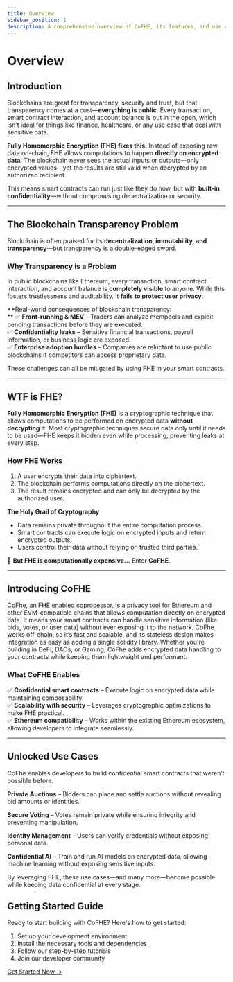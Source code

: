 ```yaml
---
title: Overview
sidebar_position: 1
description: A comprehensive overview of CoFHE, its features, and use cases
---
```


# **Overview**


## **Introduction**

Blockchains are great for transparency, security and trust, but that transparency comes at a cost—**everything is public**. Every transaction, smart contract interaction, and account balance is out in the open, which isn’t ideal for things like finance, healthcare, or any use case that deal with sensitive data.

**Fully Homomorphic Encryption (FHE) fixes this.** Instead of exposing raw data on-chain, FHE allows computations to happen **directly on encrypted data**. The blockchain never sees the actual inputs or outputs—only encrypted values—yet the results are still valid when decrypted by an authorized recipient.

This means smart contracts can run just like they do now, but with **built-in confidentiality**—without compromising decentralization or security.


---


## **The Blockchain Transparency Problem**

Blockchain is often praised for its **decentralization, immutability, and transparency**—but transparency is a double-edged sword.


### **Why Transparency is a Problem**

In public blockchains like Ethereum, every transaction, smart contract interaction, and account balance is **completely visible** to anyone. While this fosters trustlessness and auditability, it **fails to protect user privacy**.

**Real-world consequences of blockchain transparency: \
** ✅ **Front-running & MEV** – Traders can analyze mempools and exploit pending transactions before they are executed. \
 ✅ **Confidentiality leaks** – Sensitive financial transactions, payroll information, or business logic are exposed. \
 ✅ **Enterprise adoption hurdles** – Companies are reluctant to use public blockchains if competitors can access proprietary data.

These challenges can all be mitigated by using FHE in your smart contracts.


---


## **WTF is FHE?**

**Fully Homomorphic Encryption (FHE)** is a cryptographic technique that allows computations to be performed on encrypted data **without decrypting it**. Most cryptographic techniques secure data only until it needs to be used—FHE keeps it hidden even while processing, preventing leaks at every step.


### **How FHE Works**



1. A user encrypts their data into ciphertext.
2. The blockchain performs computations directly on the ciphertext.
3. The result remains encrypted and can only be decrypted by the authorized user.

**The Holy Grail of Cryptography**



* Data remains private throughout the entire computation process.
* Smart contracts can execute logic on encrypted inputs and return encrypted outputs.
* Users control their data without relying on trusted third parties.

🔐 **But FHE is computationally expensive...** Enter **CoFHE**.


---


## **Introducing CoFHE**

CoFhe, an FHE enabled coprocessor, is a privacy tool for Ethereum and other EVM-compatible chains that allows computation directly on encrypted data. It means your smart contracts can handle sensitive information (like bids, votes, or user data) without ever exposing it to the network. CoFhe works off-chain, so it’s fast and scalable, and its stateless design makes integration as easy as adding a single solidity library. Whether you're building in DeFi, DAOs, or Gaming, CoFhe adds encrypted data handling to your contracts while keeping them lightweight and performant.


### **What CoFHE Enables**

✅ **Confidential smart contracts** – Execute logic on encrypted data while maintaining composability. \
 ✅ **Scalability with security** – Leverages cryptographic optimizations to make FHE practical. \
 ✅ **Ethereum compatibility** – Works within the existing Ethereum ecosystem, allowing developers to integrate seamlessly.


---


## **Unlocked Use Cases**

CoFhe enables developers to build confidential smart contracts that weren’t possible before.

 **Private Auctions** – Bidders can place and settle auctions without revealing bid amounts or identities.

**Secure Voting** – Votes remain private while ensuring integrity and preventing manipulation.

 **Identity Management** – Users can verify credentials without exposing personal data.

 **Confidential AI** – Train and run AI models on encrypted data, allowing machine learning without exposing sensitive inputs.

By leveraging FHE, these use cases—and many more—become possible while keeping data confidential at every stage.


## Getting Started Guide

Ready to start building with CoFHE? Here's how to get started:

1. Set up your development environment
2. Install the necessary tools and dependencies
3. Follow our step-by-step tutorials
4. Join our developer community

[Get Started Now →](/docs/devdocs/tutorials/getting-started) 